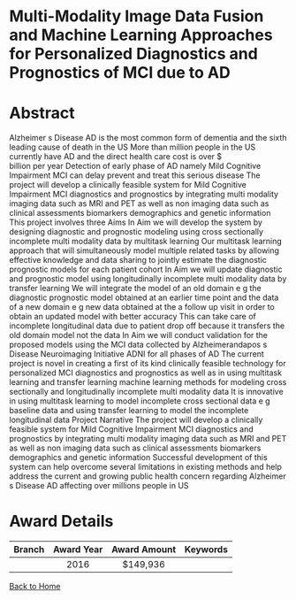 
Multi-Modality Image Data Fusion and Machine Learning Approaches for Personalized Diagnostics and Prognostics of MCI due to AD
==============================================================================================================================

# Abstract


Alzheimer s Disease  AD  is the most common form of dementia and the sixth leading cause of death in the
US  More than   million people in the US currently have AD and the direct health care cost is over $   
billion per year  Detection of early phase of AD  namely Mild Cognitive Impairment  MCI   can delay  prevent 
and treat this serious disease  The project will develop a clinically feasible system for Mild Cognitive
Impairment  MCI  diagnostics and prognostics  by integrating multi modality imaging data such as MRI and PET
as well as non imaging data such as clinical assessments  biomarkers  demographics  and genetic information 
This project involves three Aims  In Aim     we will develop the system by designing diagnostic and prognostic
modeling using cross sectionally incomplete multi modality data by multitask learning  Our multitask learning
approach that will simultaneously model multiple related tasks by allowing effective knowledge and data sharing
to jointly estimate the diagnostic prognostic models for each patient cohort  In Aim     we will update diagnostic
and prognostic model using longitudinally incomplete multi modality data by transfer learning  We will integrate
the model of an old domain  e g   the diagnostic prognostic model obtained at an earlier time point  and the data
of a new domain  e g   new data obtained at the a follow up visit   in order to obtain an updated model with better
accuracy  This can take care of incomplete longitudinal data due to patient drop off  because it transfers the old 
domain model not the data  In Aim    we will conduct validation for the proposed models using the MCI
data collected by Alzheimerandapos s Disease Neuroimaging Initiative  ADNI  for all phases of AD 
The current project is novel in creating a first of its kind clinically feasible technology for personalized MCI
diagnostics and prognostics as well as in using  multitask learning  and  transfer learning  machine
learning methods for modeling cross sectionally and longitudinally incomplete multi modality data  It is
innovative in using multitask learning to model incomplete cross sectional data  e g   baseline data  and
using transfer learning to model the incomplete longitudinal data Project Narrative
The project will develop a clinically feasible system for Mild Cognitive Impairment  MCI  diagnostics and
prognostics  by integrating multi modality imaging data such as MRI and PET as well as non imaging data such as
clinical assessments  biomarkers  demographics  and genetic information  Successful development of this system
can help overcome several limitations in existing methods  and help address the current and growing public
health concern regarding Alzheimer s Disease  AD  affecting over   millions people in US  

# Award Details

|Branch|Award Year|Award Amount|Keywords|
| :---: | :---: | :---: | :---: |
||2016|$149,936||
  
  


[Back to Home](https://github.com/chrischow/dod_sbir_awards/JH/#2313)